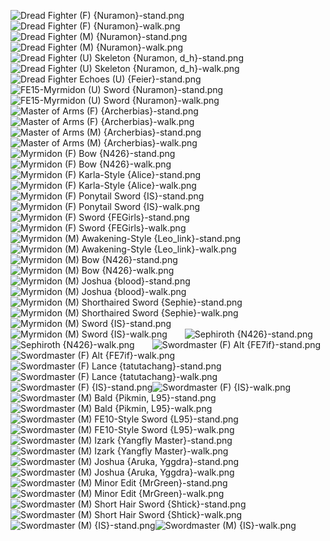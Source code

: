 ![Dread Fighter (F) {Nuramon}-stand.png](https://raw.githubusercontent.com/Klokinator/FE-Repo/main/Map%20Sprites/Infantry%20-%20(Swd)%20Myrms%20and%20Swordmasters/Dread%20Fighter%20(F)%20%7BNuramon%7D-stand.png "Dread Fighter (F) {Nuramon}-stand.png")![Dread Fighter (F) {Nuramon}-walk.png](https://raw.githubusercontent.com/Klokinator/FE-Repo/main/Map%20Sprites/Infantry%20-%20(Swd)%20Myrms%20and%20Swordmasters/Dread%20Fighter%20(F)%20%7BNuramon%7D-walk.png "Dread Fighter (F) {Nuramon}-walk.png")&emsp;&emsp;![Dread Fighter (M) {Nuramon}-stand.png](https://raw.githubusercontent.com/Klokinator/FE-Repo/main/Map%20Sprites/Infantry%20-%20(Swd)%20Myrms%20and%20Swordmasters/Dread%20Fighter%20(M)%20%7BNuramon%7D-stand.png "Dread Fighter (M) {Nuramon}-stand.png")![Dread Fighter (M) {Nuramon}-walk.png](https://raw.githubusercontent.com/Klokinator/FE-Repo/main/Map%20Sprites/Infantry%20-%20(Swd)%20Myrms%20and%20Swordmasters/Dread%20Fighter%20(M)%20%7BNuramon%7D-walk.png "Dread Fighter (M) {Nuramon}-walk.png")&emsp;&emsp;![Dread Fighter (U) Skeleton {Nuramon, d_h}-stand.png](https://raw.githubusercontent.com/Klokinator/FE-Repo/main/Map%20Sprites/Infantry%20-%20(Swd)%20Myrms%20and%20Swordmasters/Dread%20Fighter%20(U)%20Skeleton%20%7BNuramon,%20d_h%7D-stand.png "Dread Fighter (U) Skeleton {Nuramon, d_h}-stand.png")![Dread Fighter (U) Skeleton {Nuramon, d_h}-walk.png](https://raw.githubusercontent.com/Klokinator/FE-Repo/main/Map%20Sprites/Infantry%20-%20(Swd)%20Myrms%20and%20Swordmasters/Dread%20Fighter%20(U)%20Skeleton%20%7BNuramon,%20d_h%7D-walk.png "Dread Fighter (U) Skeleton {Nuramon, d_h}-walk.png")&emsp;&emsp;![Dread Fighter Echoes (U) {Feier}-stand.png](https://raw.githubusercontent.com/Klokinator/FE-Repo/main/Map%20Sprites/Infantry%20-%20(Swd)%20Myrms%20and%20Swordmasters/Dread%20Fighter%20Echoes%20(U)%20%7BFeier%7D-stand.png "Dread Fighter Echoes (U) {Feier}-stand.png")![FE15-Myrmidon (U) Sword {Nuramon}-stand.png](https://raw.githubusercontent.com/Klokinator/FE-Repo/main/Map%20Sprites/Infantry%20-%20(Swd)%20Myrms%20and%20Swordmasters/FE15-Myrmidon%20(U)%20Sword%20%7BNuramon%7D-stand.png "FE15-Myrmidon (U) Sword {Nuramon}-stand.png")![FE15-Myrmidon (U) Sword {Nuramon}-walk.png](https://raw.githubusercontent.com/Klokinator/FE-Repo/main/Map%20Sprites/Infantry%20-%20(Swd)%20Myrms%20and%20Swordmasters/FE15-Myrmidon%20(U)%20Sword%20%7BNuramon%7D-walk.png "FE15-Myrmidon (U) Sword {Nuramon}-walk.png")&emsp;&emsp;![Master of Arms (F) {Archerbias}-stand.png](https://raw.githubusercontent.com/Klokinator/FE-Repo/main/Map%20Sprites/Infantry%20-%20(Swd)%20Myrms%20and%20Swordmasters/Master%20of%20Arms%20(F)%20%7BArcherbias%7D-stand.png "Master of Arms (F) {Archerbias}-stand.png")![Master of Arms (F) {Archerbias}-walk.png](https://raw.githubusercontent.com/Klokinator/FE-Repo/main/Map%20Sprites/Infantry%20-%20(Swd)%20Myrms%20and%20Swordmasters/Master%20of%20Arms%20(F)%20%7BArcherbias%7D-walk.png "Master of Arms (F) {Archerbias}-walk.png")&emsp;&emsp;![Master of Arms (M) {Archerbias}-stand.png](https://raw.githubusercontent.com/Klokinator/FE-Repo/main/Map%20Sprites/Infantry%20-%20(Swd)%20Myrms%20and%20Swordmasters/Master%20of%20Arms%20(M)%20%7BArcherbias%7D-stand.png "Master of Arms (M) {Archerbias}-stand.png")![Master of Arms (M) {Archerbias}-walk.png](https://raw.githubusercontent.com/Klokinator/FE-Repo/main/Map%20Sprites/Infantry%20-%20(Swd)%20Myrms%20and%20Swordmasters/Master%20of%20Arms%20(M)%20%7BArcherbias%7D-walk.png "Master of Arms (M) {Archerbias}-walk.png")&emsp;&emsp;![Myrmidon (F) Bow {N426}-stand.png](https://raw.githubusercontent.com/Klokinator/FE-Repo/main/Map%20Sprites/Infantry%20-%20(Swd)%20Myrms%20and%20Swordmasters/Myrmidon%20(F)%20Bow%20%7BN426%7D-stand.png "Myrmidon (F) Bow {N426}-stand.png")![Myrmidon (F) Bow {N426}-walk.png](https://raw.githubusercontent.com/Klokinator/FE-Repo/main/Map%20Sprites/Infantry%20-%20(Swd)%20Myrms%20and%20Swordmasters/Myrmidon%20(F)%20Bow%20%7BN426%7D-walk.png "Myrmidon (F) Bow {N426}-walk.png")&emsp;&emsp;![Myrmidon (F) Karla-Style {Alice}-stand.png](https://raw.githubusercontent.com/Klokinator/FE-Repo/main/Map%20Sprites/Infantry%20-%20(Swd)%20Myrms%20and%20Swordmasters/Myrmidon%20(F)%20Karla-Style%20%7BAlice%7D-stand.png "Myrmidon (F) Karla-Style {Alice}-stand.png")![Myrmidon (F) Karla-Style {Alice}-walk.png](https://raw.githubusercontent.com/Klokinator/FE-Repo/main/Map%20Sprites/Infantry%20-%20(Swd)%20Myrms%20and%20Swordmasters/Myrmidon%20(F)%20Karla-Style%20%7BAlice%7D-walk.png "Myrmidon (F) Karla-Style {Alice}-walk.png")&emsp;&emsp;![Myrmidon (F) Ponytail Sword {IS}-stand.png](https://raw.githubusercontent.com/Klokinator/FE-Repo/main/Map%20Sprites/Infantry%20-%20(Swd)%20Myrms%20and%20Swordmasters/Myrmidon%20(F)%20Ponytail%20Sword%20%7BIS%7D-stand.png "Myrmidon (F) Ponytail Sword {IS}-stand.png")![Myrmidon (F) Ponytail Sword {IS}-walk.png](https://raw.githubusercontent.com/Klokinator/FE-Repo/main/Map%20Sprites/Infantry%20-%20(Swd)%20Myrms%20and%20Swordmasters/Myrmidon%20(F)%20Ponytail%20Sword%20%7BIS%7D-walk.png "Myrmidon (F) Ponytail Sword {IS}-walk.png")&emsp;&emsp;![Myrmidon (F) Sword {FEGirls}-stand.png](https://raw.githubusercontent.com/Klokinator/FE-Repo/main/Map%20Sprites/Infantry%20-%20(Swd)%20Myrms%20and%20Swordmasters/Myrmidon%20(F)%20Sword%20%7BFEGirls%7D-stand.png "Myrmidon (F) Sword {FEGirls}-stand.png")![Myrmidon (F) Sword {FEGirls}-walk.png](https://raw.githubusercontent.com/Klokinator/FE-Repo/main/Map%20Sprites/Infantry%20-%20(Swd)%20Myrms%20and%20Swordmasters/Myrmidon%20(F)%20Sword%20%7BFEGirls%7D-walk.png "Myrmidon (F) Sword {FEGirls}-walk.png")&emsp;&emsp;![Myrmidon (M) Awakening-Style {Leo_link}-stand.png](https://raw.githubusercontent.com/Klokinator/FE-Repo/main/Map%20Sprites/Infantry%20-%20(Swd)%20Myrms%20and%20Swordmasters/Myrmidon%20(M)%20Awakening-Style%20%7BLeo_link%7D-stand.png "Myrmidon (M) Awakening-Style {Leo_link}-stand.png")![Myrmidon (M) Awakening-Style {Leo_link}-walk.png](https://raw.githubusercontent.com/Klokinator/FE-Repo/main/Map%20Sprites/Infantry%20-%20(Swd)%20Myrms%20and%20Swordmasters/Myrmidon%20(M)%20Awakening-Style%20%7BLeo_link%7D-walk.png "Myrmidon (M) Awakening-Style {Leo_link}-walk.png")&emsp;&emsp;![Myrmidon (M) Bow {N426}-stand.png](https://raw.githubusercontent.com/Klokinator/FE-Repo/main/Map%20Sprites/Infantry%20-%20(Swd)%20Myrms%20and%20Swordmasters/Myrmidon%20(M)%20Bow%20%7BN426%7D-stand.png "Myrmidon (M) Bow {N426}-stand.png")![Myrmidon (M) Bow {N426}-walk.png](https://raw.githubusercontent.com/Klokinator/FE-Repo/main/Map%20Sprites/Infantry%20-%20(Swd)%20Myrms%20and%20Swordmasters/Myrmidon%20(M)%20Bow%20%7BN426%7D-walk.png "Myrmidon (M) Bow {N426}-walk.png")&emsp;&emsp;![Myrmidon (M) Joshua {blood}-stand.png](https://raw.githubusercontent.com/Klokinator/FE-Repo/main/Map%20Sprites/Infantry%20-%20(Swd)%20Myrms%20and%20Swordmasters/Myrmidon%20(M)%20Joshua%20%7Bblood%7D-stand.png "Myrmidon (M) Joshua {blood}-stand.png")![Myrmidon (M) Joshua {blood}-walk.png](https://raw.githubusercontent.com/Klokinator/FE-Repo/main/Map%20Sprites/Infantry%20-%20(Swd)%20Myrms%20and%20Swordmasters/Myrmidon%20(M)%20Joshua%20%7Bblood%7D-walk.png "Myrmidon (M) Joshua {blood}-walk.png")&emsp;&emsp;![Myrmidon (M) Shorthaired Sword {Sephie}-stand.png](https://raw.githubusercontent.com/Klokinator/FE-Repo/main/Map%20Sprites/Infantry%20-%20(Swd)%20Myrms%20and%20Swordmasters/Myrmidon%20(M)%20Shorthaired%20Sword%20%7BSephie%7D-stand.png "Myrmidon (M) Shorthaired Sword {Sephie}-stand.png")![Myrmidon (M) Shorthaired Sword {Sephie}-walk.png](https://raw.githubusercontent.com/Klokinator/FE-Repo/main/Map%20Sprites/Infantry%20-%20(Swd)%20Myrms%20and%20Swordmasters/Myrmidon%20(M)%20Shorthaired%20Sword%20%7BSephie%7D-walk.png "Myrmidon (M) Shorthaired Sword {Sephie}-walk.png")&emsp;&emsp;![Myrmidon (M) Sword {IS}-stand.png](https://raw.githubusercontent.com/Klokinator/FE-Repo/main/Map%20Sprites/Infantry%20-%20(Swd)%20Myrms%20and%20Swordmasters/Myrmidon%20(M)%20Sword%20%7BIS%7D-stand.png "Myrmidon (M) Sword {IS}-stand.png")![Myrmidon (M) Sword {IS}-walk.png](https://raw.githubusercontent.com/Klokinator/FE-Repo/main/Map%20Sprites/Infantry%20-%20(Swd)%20Myrms%20and%20Swordmasters/Myrmidon%20(M)%20Sword%20%7BIS%7D-walk.png "Myrmidon (M) Sword {IS}-walk.png")&emsp;&emsp;![Sephiroth {N426}-stand.png](https://raw.githubusercontent.com/Klokinator/FE-Repo/main/Map%20Sprites/Infantry%20-%20(Swd)%20Myrms%20and%20Swordmasters/Sephiroth%20%7BN426%7D-stand.png "Sephiroth {N426}-stand.png")![Sephiroth {N426}-walk.png](https://raw.githubusercontent.com/Klokinator/FE-Repo/main/Map%20Sprites/Infantry%20-%20(Swd)%20Myrms%20and%20Swordmasters/Sephiroth%20%7BN426%7D-walk.png "Sephiroth {N426}-walk.png")&emsp;&emsp;![Swordmaster (F) Alt {FE7if}-stand.png](https://raw.githubusercontent.com/Klokinator/FE-Repo/main/Map%20Sprites/Infantry%20-%20(Swd)%20Myrms%20and%20Swordmasters/Swordmaster%20(F)%20Alt%20%7BFE7if%7D-stand.png "Swordmaster (F) Alt {FE7if}-stand.png")![Swordmaster (F) Alt {FE7if}-walk.png](https://raw.githubusercontent.com/Klokinator/FE-Repo/main/Map%20Sprites/Infantry%20-%20(Swd)%20Myrms%20and%20Swordmasters/Swordmaster%20(F)%20Alt%20%7BFE7if%7D-walk.png "Swordmaster (F) Alt {FE7if}-walk.png")&emsp;&emsp;![Swordmaster (F) Lance {tatutachang}-stand.png](https://raw.githubusercontent.com/Klokinator/FE-Repo/main/Map%20Sprites/Infantry%20-%20(Swd)%20Myrms%20and%20Swordmasters/Swordmaster%20(F)%20Lance%20%7Btatutachang%7D-stand.png "Swordmaster (F) Lance {tatutachang}-stand.png")![Swordmaster (F) Lance {tatutachang}-walk.png](https://raw.githubusercontent.com/Klokinator/FE-Repo/main/Map%20Sprites/Infantry%20-%20(Swd)%20Myrms%20and%20Swordmasters/Swordmaster%20(F)%20Lance%20%7Btatutachang%7D-walk.png "Swordmaster (F) Lance {tatutachang}-walk.png")&emsp;&emsp;![Swordmaster (F) {IS}-stand.png](https://raw.githubusercontent.com/Klokinator/FE-Repo/main/Map%20Sprites/Infantry%20-%20(Swd)%20Myrms%20and%20Swordmasters/Swordmaster%20(F)%20%7BIS%7D-stand.png "Swordmaster (F) {IS}-stand.png")![Swordmaster (F) {IS}-walk.png](https://raw.githubusercontent.com/Klokinator/FE-Repo/main/Map%20Sprites/Infantry%20-%20(Swd)%20Myrms%20and%20Swordmasters/Swordmaster%20(F)%20%7BIS%7D-walk.png "Swordmaster (F) {IS}-walk.png")&emsp;&emsp;![Swordmaster (M) Bald {Pikmin, L95}-stand.png](https://raw.githubusercontent.com/Klokinator/FE-Repo/main/Map%20Sprites/Infantry%20-%20(Swd)%20Myrms%20and%20Swordmasters/Swordmaster%20(M)%20Bald%20%7BPikmin,%20L95%7D-stand.png "Swordmaster (M) Bald {Pikmin, L95}-stand.png")![Swordmaster (M) Bald {Pikmin, L95}-walk.png](https://raw.githubusercontent.com/Klokinator/FE-Repo/main/Map%20Sprites/Infantry%20-%20(Swd)%20Myrms%20and%20Swordmasters/Swordmaster%20(M)%20Bald%20%7BPikmin,%20L95%7D-walk.png "Swordmaster (M) Bald {Pikmin, L95}-walk.png")&emsp;&emsp;![Swordmaster (M) FE10-Style Sword {L95}-stand.png](https://raw.githubusercontent.com/Klokinator/FE-Repo/main/Map%20Sprites/Infantry%20-%20(Swd)%20Myrms%20and%20Swordmasters/Swordmaster%20(M)%20FE10-Style%20Sword%20%7BL95%7D-stand.png "Swordmaster (M) FE10-Style Sword {L95}-stand.png")![Swordmaster (M) FE10-Style Sword {L95}-walk.png](https://raw.githubusercontent.com/Klokinator/FE-Repo/main/Map%20Sprites/Infantry%20-%20(Swd)%20Myrms%20and%20Swordmasters/Swordmaster%20(M)%20FE10-Style%20Sword%20%7BL95%7D-walk.png "Swordmaster (M) FE10-Style Sword {L95}-walk.png")&emsp;&emsp;![Swordmaster (M) Izark {Yangfly Master}-stand.png](https://raw.githubusercontent.com/Klokinator/FE-Repo/main/Map%20Sprites/Infantry%20-%20(Swd)%20Myrms%20and%20Swordmasters/Swordmaster%20(M)%20Izark%20%7BYangfly%20Master%7D-stand.png "Swordmaster (M) Izark {Yangfly Master}-stand.png")![Swordmaster (M) Izark {Yangfly Master}-walk.png](https://raw.githubusercontent.com/Klokinator/FE-Repo/main/Map%20Sprites/Infantry%20-%20(Swd)%20Myrms%20and%20Swordmasters/Swordmaster%20(M)%20Izark%20%7BYangfly%20Master%7D-walk.png "Swordmaster (M) Izark {Yangfly Master}-walk.png")&emsp;&emsp;![Swordmaster (M) Joshua {Aruka, Yggdra}-stand.png](https://raw.githubusercontent.com/Klokinator/FE-Repo/main/Map%20Sprites/Infantry%20-%20(Swd)%20Myrms%20and%20Swordmasters/Swordmaster%20(M)%20Joshua%20%7BAruka,%20Yggdra%7D-stand.png "Swordmaster (M) Joshua {Aruka, Yggdra}-stand.png")![Swordmaster (M) Joshua {Aruka, Yggdra}-walk.png](https://raw.githubusercontent.com/Klokinator/FE-Repo/main/Map%20Sprites/Infantry%20-%20(Swd)%20Myrms%20and%20Swordmasters/Swordmaster%20(M)%20Joshua%20%7BAruka,%20Yggdra%7D-walk.png "Swordmaster (M) Joshua {Aruka, Yggdra}-walk.png")&emsp;&emsp;![Swordmaster (M) Minor Edit {MrGreen}-stand.png](https://raw.githubusercontent.com/Klokinator/FE-Repo/main/Map%20Sprites/Infantry%20-%20(Swd)%20Myrms%20and%20Swordmasters/Swordmaster%20(M)%20Minor%20Edit%20%7BMrGreen%7D-stand.png "Swordmaster (M) Minor Edit {MrGreen}-stand.png")![Swordmaster (M) Minor Edit {MrGreen}-walk.png](https://raw.githubusercontent.com/Klokinator/FE-Repo/main/Map%20Sprites/Infantry%20-%20(Swd)%20Myrms%20and%20Swordmasters/Swordmaster%20(M)%20Minor%20Edit%20%7BMrGreen%7D-walk.png "Swordmaster (M) Minor Edit {MrGreen}-walk.png")&emsp;&emsp;![Swordmaster (M) Short Hair Sword {Shtick}-stand.png](https://raw.githubusercontent.com/Klokinator/FE-Repo/main/Map%20Sprites/Infantry%20-%20(Swd)%20Myrms%20and%20Swordmasters/Swordmaster%20(M)%20Short%20Hair%20Sword%20%7BShtick%7D-stand.png "Swordmaster (M) Short Hair Sword {Shtick}-stand.png")![Swordmaster (M) Short Hair Sword {Shtick}-walk.png](https://raw.githubusercontent.com/Klokinator/FE-Repo/main/Map%20Sprites/Infantry%20-%20(Swd)%20Myrms%20and%20Swordmasters/Swordmaster%20(M)%20Short%20Hair%20Sword%20%7BShtick%7D-walk.png "Swordmaster (M) Short Hair Sword {Shtick}-walk.png")&emsp;&emsp;![Swordmaster (M) {IS}-stand.png](https://raw.githubusercontent.com/Klokinator/FE-Repo/main/Map%20Sprites/Infantry%20-%20(Swd)%20Myrms%20and%20Swordmasters/Swordmaster%20(M)%20%7BIS%7D-stand.png "Swordmaster (M) {IS}-stand.png")![Swordmaster (M) {IS}-walk.png](https://raw.githubusercontent.com/Klokinator/FE-Repo/main/Map%20Sprites/Infantry%20-%20(Swd)%20Myrms%20and%20Swordmasters/Swordmaster%20(M)%20%7BIS%7D-walk.png "Swordmaster (M) {IS}-walk.png")